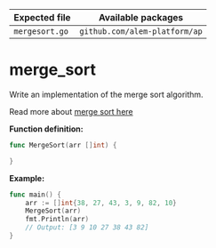| Expected file  | Available packages            |
| -------------- | ----------------------------- |
| `mergesort.go` | `github.com/alem-platform/ap` |

# merge_sort

Write an implementation of the merge sort algorithm.

Read more about [merge sort here](https://en.wikipedia.org/wiki/Merge_sort)

**Function definition:**

```go
func MergeSort(arr []int) {

}
```

**Example:**

```go
func main() {
    arr := []int{38, 27, 43, 3, 9, 82, 10}
    MergeSort(arr)
    fmt.Println(arr)
    // Output: [3 9 10 27 38 43 82]
}
```
